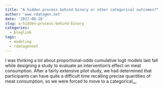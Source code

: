```yaml
---
title: "A hidden process behind binary or other categorical outcomes?"
author: 'www.rdatagen.net'
date: '2017-08-28'
slug: a-hidden-process-behind-binary
categories:
  - bloglink
tags:
  - modeling
  - rdatagennet
---
```


I was thinking a lot about proportional-odds cumulative logit models last fall while designing a study to evaluate an intervention’s effect on meat consumption. After a fairly extensive pilot study, we had determined that participants can have quite a difficult time recalling precise quantities of meat consumption, so we were forced to move to a categorical[... <i class="fas fa-external-link-alt"></i>](https://www.rdatagen.net/post/ordinal-regression/)

